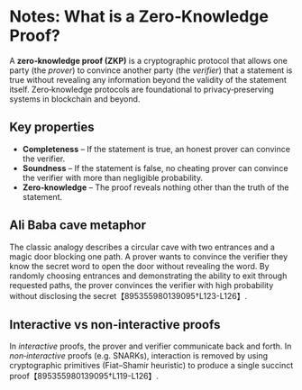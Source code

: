 # Notes: What is a Zero‑Knowledge Proof?

A **zero‑knowledge proof (ZKP)** is a cryptographic protocol that allows one party (the *prover*) to convince another party (the *verifier*) that a statement is true without revealing any information beyond the validity of the statement itself.  Zero‑knowledge protocols are foundational to privacy‑preserving systems in blockchain and beyond.

## Key properties

- **Completeness** – If the statement is true, an honest prover can convince the verifier.
- **Soundness** – If the statement is false, no cheating prover can convince the verifier with more than negligible probability.
- **Zero‑knowledge** – The proof reveals nothing other than the truth of the statement.

## Ali Baba cave metaphor

The classic analogy describes a circular cave with two entrances and a magic door blocking one path. A prover wants to convince the verifier they know the secret word to open the door without revealing the word. By randomly choosing entrances and demonstrating the ability to exit through requested paths, the prover convinces the verifier with high probability without disclosing the secret【895355980139095†L123-L126】.

## Interactive vs non‑interactive proofs

In *interactive* proofs, the prover and verifier communicate back and forth. In *non‑interactive* proofs (e.g. SNARKs), interaction is removed by using cryptographic primitives (Fiat–Shamir heuristic) to produce a single succinct proof【895355980139095†L119-L126】.
